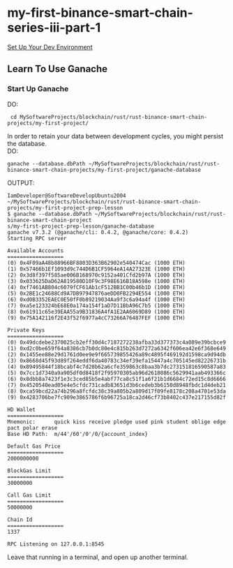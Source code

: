 # my-first-binance-smart-chain-series-iii-part-1  
  
[Set Up Your Dev Environment](https://github.com/elicorrales/blockchain-tutorials/blob/main/How-To-Set-Up-Ethereum-Env.md)  
  
## Learn To Use Ganache  
  
### Start Up Ganache  
DO:
```
 cd MySoftwareProjects/blockchain/rust/rust-binance-smart-chain-projects/my-first-project/
```  
  
In order to retain your data between development cycles, you might persist the database.  
DO:  
```
ganache --database.dbPath ~/MySoftwareProjects/blockchain/rust/rust-binance-smart-chain-projects/my-first-project/ganache-database
```  
  
OUTPUT:  
```
IamDeveloper@SoftwareDevelopUbuntu2004
~/MySoftwareProjects/blockchain/rust/rust-binance-smart-chain-projects/my-first-project-prep-lesson
$ ganache --database.dbPath ~/MySoftwareProjects/blockchain/rust/rust-binance-smart-chain-project
s/my-first-project-prep-lesson/ganache-database
ganache v7.3.2 (@ganache/cli: 0.4.2, @ganache/core: 0.4.2)
Starting RPC server

Available Accounts
==================
(0) 0x4F09aA48b88966BF8803D363B62902e540474Cac (1000 ETH)
(1) 0x57466b1Ef1093d9c744D6B1CF5964eA14A27323E (1000 ETH)
(2) 0x3d8f397f585ae006B168970c9152a401Cfd2b97A (1000 ETH)
(3) 0x033625DaD62A819580D10F9c3F98E616B18A598e (1000 ETH)
(4) 0xf7461AB804c6079fCF61Ab1cF512BB1C00b46b1D (1000 ETH)
(5) 0x2BE1c24688Cd9A7DB97947876aeDD0FB2294E554 (1000 ETH)
(6) 0xd0B3352EAEC0E50fF0b89219034Aa9f3c6a94a4f (1000 ETH)
(7) 0xa5e123324bE68E0a174a154f1aD7D11BbA96C7b5 (1000 ETH)
(8) 0x61911c65e39EAA55a9B31836A4fA1E2AA6069D89 (1000 ETH)
(9) 0x75A142116f2E43f52f6977a4cC73266A76487FEF (1000 ETH)

Private Keys
==================
(0) 0x49dcdebe2370025cb2eff30d4c7187272238afba33d377373c4a089e39bcbce9
(1) 0xd2c0be659f64a8386cb7b0dc80e4c815b263d7272a6342f606ea42e6f368e649
(2) 0x1455ee88e29d1761d0ee9e9f665739855426a89c4895f469192d1598ca9d94db
(3) 0x8668d45f93d89f264eddf6da40783c34ef39efa15447a4c705145ed82226731b
(4) 0x89495844f18bcabf4c7d20b62a6cfe359863c8baa3b7dc273151816590587a83
(5) 0x7cc1d7340a9a905df0d8418f2f95970305ab96d2618086c5629941aab493366c
(6) 0x8dbb8a7423f1e3c3ced85b5e4abf77ca8c51f1a6f21b1d6684c72ed15c8d6666
(7) 0x4520540ead05e4e5cfdc731cadb83651d3b6cedeb3b6150d8948fbdc1d4deb21
(8) 0xca59bcd22a74b296a8fcfdc38c39a805b2a809d17f09fe8178c208a4701e53da
(9) 0x4283706be7fc909e3865786f6b96725a18ca2d46cf73b8402c437e217155d82f

HD Wallet
==================
Mnemonic:      quick kiss receive pledge used pink student oblige edge pact polar erase
Base HD Path:  m/44'/60'/0'/0/{account_index}

Default Gas Price
==================
2000000000

BlockGas Limit
==================
30000000

Call Gas Limit
==================
50000000

Chain Id
==================
1337

RPC Listening on 127.0.0.1:8545
```  
  
Leave that running in a terminal, and open up another terminal.  
  
  


